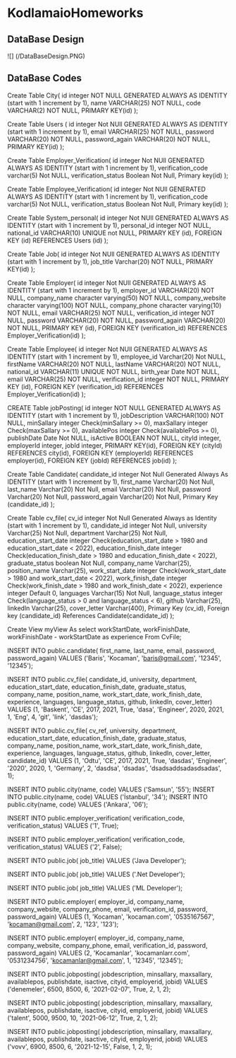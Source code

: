 # KodlamaioHomeworks
## DataBase Design

![] (/DataBaseDesign.PNG)

## DataBase Codes


Create Table City(
	id integer NOT NULL GENERATED ALWAYS AS IDENTITY (start with 1 increment by 1),
	name VARCHAR(25) NOT NULL,
	code VARCHAR(2) NOT NULL,
	PRIMARY KEY(id)
);


Create Table Users (
 	id integer Not NUll GENERATED ALWAYS AS IDENTITY (start with 1 increment by 1),
	email VARCHAR(25) NOT NULL,
	password VARCHAR(20) NOT NULL,
	password_again VARCHAR(20) NOT NULL,
	PRIMARY KEY(id)
);



Create Table Employer_Verification(
	id integer Not NUll GENERATED ALWAYS AS IDENTITY (start with 1 increment by 1),
	verification_code varchar(5) Not NULL,
	verification_status Boolean Not Null,
	Primary key(id)
);


Create Table Employee_Verification(
	id integer Not NUll GENERATED ALWAYS AS IDENTITY (start with 1 increment by 1),
	verification_code varchar(5) Not NULL,
	verification_status Boolean Not Null,
	Primary key(id)
);



Create Table System_personal(
	id integer Not NUll GENERATED ALWAYS AS IDENTITY (start with 1 increment by 1),
	personal_id integer NOT NULL,
    national_id VARCHAR(10) UNIQUE not NULL,
    PRIMARY KEY (id),
	FOREIGN KEY (id) REFERENCES Users (id)
);



Create Table Job(
	id integer Not NUll GENERATED ALWAYS AS IDENTITY (start with 1 increment by 1),
	job_title Varchar(20) NOT NULL,
	PRIMARY KEY(id)
);



Create Table Employer(
	id integer Not NUll GENERATED ALWAYS AS IDENTITY (start with 1 increment by 1),
	employer_id VARCHAR(20) NOT NULL,
    company_name character varying(50) NOT NULL,
    company_website character varying(100) NOT NULL,
    company_phone character varying(10) NOT NULL,
    email VARCHAR(25) NOT NULL,
	verification_id integer NOT NULL,
	password VARCHAR(20) NOT NULL,
	password_again VARCHAR(20) NOT NULL,
    PRIMARY KEY (id),
	FOREIGN KEY (verification_id) REFERENCES Employer_Verification(id)
);



Create Table Employee(
	id integer Not NUll GENERATED ALWAYS AS IDENTITY (start with 1 increment by 1),
	employee_id Varchar(20) Not NULL,
	firstName VARCHAR(20) NOT NULL,
	lastName VARCHAR(20) NOT NULL,
	national_id VARCHAR(11) UNIQUE NOT NULL,
	birth_year Date NOT NULL,
	email VARCHAR(25) NOT NULL,
	verification_id integer NOT NULL,
	PRIMARY KEY (id),
	FOREIGN KEY (verification_id) REFERENCES Employer_Verification(id)
);



CREATE Table jobPosting(
	id integer NOT NULL GENERATED ALWAYS AS IDENTITY (start with 1 increment by 1),
	jobDescription VARCHAR(100) NOT NULL,
	minSallary integer Check(minSallary >= 0),
	maxSallary integer Check(maxSallary >= 0),
	availablePos integer Check(availablePos >= 0),
	publishDate Date Not NULL,
	isActive BOOLEAN NOT NULL,
	cityId integer,
	employerId integer,
	jobId integer,
	PRIMARY KEY(id),
	FOREIGN KEY (cityId) REFERENCES city(id),
	FOREIGN KEY (employerId) REFERENCES employer(id),
	FOREIGN KEY (jobId) REFERENCES job(id)
);



Create Table Candidate(
	candidate_id integer Not Null Generated Always As IDENTITY (start with 1 increment by 1),
	first_name Varchar(20) Not Null,
	last_name Varchar(20) Not Null,
	email Varchar(20) Not Null,
	password Varchar(20) Not Null,
	password_again Varchar(20) Not Null,
	Primary Key (candidate_id)
);



Create Table cv_file(
	cv_id integer Not Null Generated Always as Identity (start with 1 increment by 1),
	candidate_id integer Not Null,
	university Varchar(25) Not Null,
	department Varchar(25) Not Null,
	education_start_date integer Check(education_start_date > 1980 and education_start_date < 2022),
	education_finish_date integer Check(education_finish_date > 1980 and education_finish_date < 2022),
	graduate_status boolean Not Null,
	company_name Varchar(25),
	position_name Varchar(25),
	work_start_date integer Check(work_start_date > 1980 and work_start_date < 2022),
	work_finish_date integer Check(work_finish_date > 1980 and work_finish_date < 2022),
	experience integer Default 0,
	languages Varchar(15) Not Null,
	language_status integer Check(language_status > 0 and language_status < 6),
	github Varchar(25),
	linkedln Varchar(25),
	cover_letter Varchar(400),
	Primary Key (cv_id),
	Foreign key (candidate_id) References Candidate(candidate_id)
);



Create View myView As
	select workStartDate, workFinishDate, workFinishDate - workStartDate as experience
	From CvFile;


INSERT INTO public.candidate(
	first_name, last_name, email, password, password_again)
	VALUES ('Baris', 'Kocaman', 'baris@gmail.com', '12345', '12345');

	
INSERT INTO public.cv_file(
	candidate_id, university, department, education_start_date, education_finish_date, graduate_status, company_name, position_name, work_start_date, work_finish_date, experience, languages, language_status, github, linkedln, cover_letter)
	VALUES (1, 'Baskent', 'CE', 2017, 2021, True, 'dasa', 'Engineer', 2020, 2021, 1, 'Eng', 4, 'git', 'link', 'dasdas');


INSERT INTO public.cv_file(
	cv_ref, university, department, education_start_date, education_finish_date, graduate_status, company_name, position_name, work_start_date, work_finish_date, experience, languages, language_status, github, linkedln, cover_letter, candidate_id)
	VALUES (1, 'Odtu', 'CE', 2017, 2021, True, 'dasdas', 'Engineer', '2020', 2020, 1, 'Germany', 2, 'dasdsa', 'dsadas', 'dsadsaddsadasdsadas', 1);


INSERT INTO public.city(name, code) VALUES ('Samsun', '55');
INSERT INTO public.city(name, code) VALUES ('İstanbul', '34');
INSERT INTO public.city(name, code) VALUES ('Ankara', '06');



INSERT INTO public.employer_verification(
	verification_code, verification_status)
	VALUES ('1', True);


INSERT INTO public.employer_verification(
	verification_code, verification_status)
	VALUES ('2', False);


INSERT INTO public.job(
	job_title)
	VALUES ('Java Developer');


INSERT INTO public.job(
	job_title)
	VALUES ('.Net Developer');


INSERT INTO public.job(
	job_title)
	VALUES ('ML Developer');


INSERT INTO public.employer(
	employer_id, company_name, company_website, company_phone, email, verification_id, password, password_again)
	VALUES (1, 'Kocaman', 'kocaman.com', '0535167567', 'kocaman@gmail.com', 2, '123', '123');
	
	
INSERT INTO public.employer(
	employer_id, company_name, company_website, company_phone, email, verification_id, password, password_again)
	VALUES (2, 'Kocamanlar', 'kocamanlarr.com', '0531234756', 'kocamanlar@gmail.com', 1, '12345', '12345');
	
	
	
INSERT INTO public.jobposting(
	jobdescription, minsallary, maxsallary, availablepos, publishdate, isactive, cityid, employerid, jobid)
	VALUES ('denemeler', 6500, 8500, 6, '2021-02-07', True, 2, 1, 2);


INSERT INTO public.jobposting(
	jobdescription, minsallary, maxsallary, availablepos, publishdate, isactive, cityid, employerid, jobid)
	VALUES ('talent', 5000, 9500, 10, '2021-06-12', True, 2, 1, 2);
	
	
INSERT INTO public.jobposting(
	jobdescription, minsallary, maxsallary, availablepos, publishdate, isactive, cityid, employerid, jobid)
	VALUES ('vovv', 6900, 8500, 6, '2021-12-15', False, 1, 2, 1);



